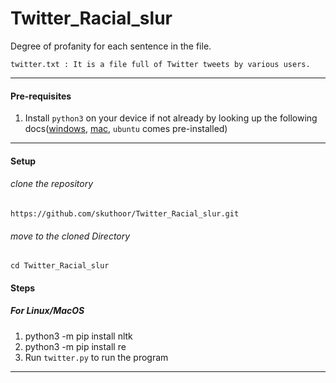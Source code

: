 # Twitter_Racial_slur
Degree of profanity for each sentence in the file.

``
twitter.txt : It is a file full of Twitter tweets by various users.
``

---


#### Pre-requisites

1. Install `python3` on your device if not already by looking up the following docs([windows](https://www.python.org/downloads/windows/), [mac](https://www.python.org/downloads/mac-osx/), `ubuntu` comes pre-installed)

---

#### Setup 

###### clone the repository
``
https://github.com/skuthoor/Twitter_Racial_slur.git
``
###### move to the cloned Directory
``
cd Twitter_Racial_slur
``

#### Steps
##### For  Linux/MacOS



1. python3 -m pip install nltk
2. python3 -m pip install re
3. Run `twitter.py` to run the program


---


